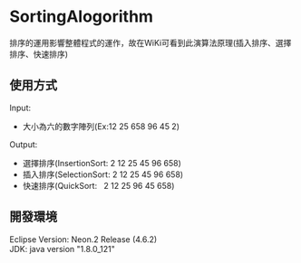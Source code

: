 # SortingAlogorithm
排序的運用影響整體程式的運作，故在WiKi可看到此演算法原理(插入排序、選擇排序、快速排序)

## 使用方式
Input:</br>
* 大小為六的數字陣列(Ex:12 25 658 96 45 2)</br>

Output:</br>
* 選擇排序(InsertionSort: 2 12 25 45 96 658)</br>
* 插入排序(SelectionSort: 2 12 25 45 96 658)</br>
* 快速排序(QuickSort:     2 12 25 96 45 658)</br>

## 開發環境
Eclipse Version: Neon.2 Release (4.6.2)</br>
JDK: java version "1.8.0_121"</br>

